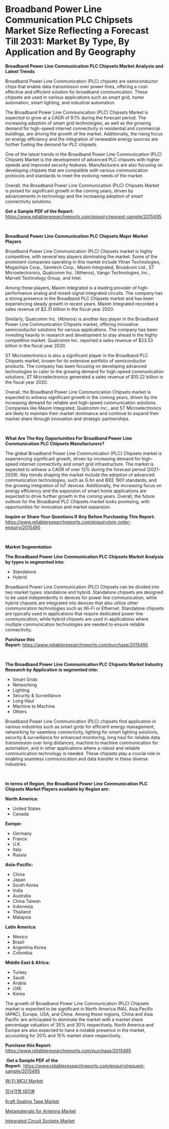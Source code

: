 <p><h1>Broadband Power Line Communication PLC Chipsets Market Size Reflecting a Forecast Till 2031: Market By Type, By Application and By Geography</h1></p><p><strong>Broadband Power Line Communication PLC Chipsets Market Analysis and Latest Trends</strong></p>
<p><p>Broadband Power Line Communication (PLC) chipsets are semiconductor chips that enable data transmission over power lines, offering a cost-effective and efficient solution for broadband communication. These chipsets are used in various applications such as smart grid, home automation, smart lighting, and industrial automation.</p><p>The Broadband Power Line Communication (PLC) Chipsets Market is expected to grow at a CAGR of 9.1% during the forecast period. The increasing adoption of smart grid technologies, as well as the growing demand for high-speed internet connectivity in residential and commercial buildings, are driving the growth of the market. Additionally, the rising focus on energy efficiency and the integration of renewable energy sources are further fueling the demand for PLC chipsets.</p><p>One of the latest trends in the Broadband Power Line Communication (PLC) Chipsets Market is the development of advanced PLC chipsets with higher speeds and improved security features. Manufacturers are also focusing on developing chipsets that are compatible with various communication protocols and standards to meet the evolving needs of the market.</p><p>Overall, the Broadband Power Line Communication (PLC) Chipsets Market is poised for significant growth in the coming years, driven by advancements in technology and the increasing adoption of smart connectivity solutions.</p></p>
<p><strong>Get a Sample PDF of the Report:&nbsp;</strong> <a href="https://www.reliableresearchreports.com/enquiry/request-sample/2015495">https://www.reliableresearchreports.com/enquiry/request-sample/2015495</a></p>
<p>&nbsp;</p>
<p><strong>Broadband Power Line Communication PLC Chipsets Major Market Players</strong></p>
<p><p>Broadband Power Line Communication (PLC) Chipsets market is highly competitive, with several key players dominating the market. Some of the prominent companies operating in this market include Yitran Technologies, Megachips Corp., Semtech Corp., Maxim Integrated, Broadcom Ltd., ST Microelectronics, Qualcomm Inc. (Atheros), Vango Technologies, Inc., Marvell Technology Group, and Intel.</p><p>Among these players, Maxim Integrated is a leading provider of high-performance analog and mixed-signal integrated circuits. The company has a strong presence in the Broadband PLC Chipsets market and has been experiencing steady growth in recent years. Maxim Integrated recorded a sales revenue of $2.31 billion in the fiscal year 2020.</p><p>Similarly, Qualcomm Inc. (Atheros) is another key player in the Broadband Power Line Communication Chipsets market, offering innovative semiconductor solutions for various applications. The company has been investing heavily in research and development to stay ahead in the highly competitive market. Qualcomm Inc. reported a sales revenue of $23.53 billion in the fiscal year 2020.</p><p>ST Microelectronics is also a significant player in the Broadband PLC Chipsets market, known for its extensive portfolio of semiconductor products. The company has been focusing on developing advanced technologies to cater to the growing demand for high-speed communication solutions. ST Microelectronics generated a sales revenue of $10.22 billion in the fiscal year 2020.</p><p>Overall, the Broadband Power Line Communication Chipsets market is expected to witness significant growth in the coming years, driven by the increasing demand for reliable and high-speed communication solutions. Companies like Maxim Integrated, Qualcomm Inc., and ST Microelectronics are likely to maintain their market dominance and continue to expand their market share through innovation and strategic partnerships.</p></p>
<p>&nbsp;</p>
<p><strong>What Are The Key Opportunities For Broadband Power Line Communication PLC Chipsets Manufacturers?</strong></p>
<p><p>The global Broadband Power Line Communication (PLC) Chipsets market is experiencing significant growth, driven by increasing demand for high-speed internet connectivity and smart grid infrastructure. The market is expected to witness a CAGR of over 12% during the forecast period (2021-2026). Key trends shaping the market include the adoption of advanced communication technologies, such as G.hn and IEEE 1901 standards, and the growing integration of IoT devices. Additionally, the increasing focus on energy efficiency and the expansion of smart home applications are expected to drive further growth in the coming years. Overall, the future outlook for the Broadband PLC Chipsets market looks promising, with opportunities for innovation and market expansion.</p></p>
<p><strong>Inquire or Share Your Questions If Any Before Purchasing This Report:</strong> <a href="https://www.reliableresearchreports.com/enquiry/pre-order-enquiry/2015495">https://www.reliableresearchreports.com/enquiry/pre-order-enquiry/2015495</a></p>
<p>&nbsp;</p>
<p><strong>Market Segmentation</strong></p>
<p><strong>The Broadband Power Line Communication PLC Chipsets Market Analysis by types is segmented into:</strong></p>
<p><ul><li>Standalone</li><li>Hybrid</li></ul></p>
<p><p>Broadband Power Line Communication (PLC) Chipsets can be divided into two market types: standalone and hybrid. Standalone chipsets are designed to be used independently in devices for power line communication, while hybrid chipsets are integrated into devices that also utilize other communication technologies such as Wi-Fi or Ethernet. Standalone chipsets are typically used in applications that require dedicated power line communication, while hybrid chipsets are used in applications where multiple communication technologies are needed to ensure reliable connectivity.</p></p>
<p><strong>Purchase this Report:&nbsp;</strong><a href="https://www.reliableresearchreports.com/purchase/2015495">https://www.reliableresearchreports.com/purchase/2015495</a></p>
<p>&nbsp;</p>
<p><strong>The Broadband Power Line Communication PLC Chipsets Market Industry Research by Application is segmented into:</strong></p>
<p><ul><li>Smart Grids</li><li>Networking</li><li>Lighting</li><li>Security & Surveillance</li><li>Long Haul</li><li>Machine to Machine</li><li>Others</li></ul></p>
<p><p>Broadband Power Line Communication (PLC) chipsets find application in various industries such as smart grids for efficient energy management, networking for seamless connectivity, lighting for smart lighting solutions, security & surveillance for enhanced monitoring, long haul for reliable data transmission over long distances, machine to machine communication for automation, and in other applications where a robust and reliable communication technology is needed. These chipsets play a crucial role in enabling seamless communication and data transfer in these diverse industries.</p></p>
<p>&nbsp;</p>
<p><strong>In terms of Region, the Broadband Power Line Communication PLC Chipsets Market Players available by Region are:</strong></p>
<p>
    <p> <strong> North America: </strong>
        <ul>
            <li>United States</li>
            <li>Canada</li>
        </ul>
        </p> 
    <p> <strong> Europe: </strong>
        <ul>
            <li>Germany</li>
            <li>France</li>
            <li>U.K.</li>
            <li>Italy</li>
            <li>Russia</li>
        </ul>
        </p> 
    <p> <strong> Asia-Pacific: </strong>
        <ul>
            <li>China</li>
            <li>Japan</li>
            <li>South Korea</li>
            <li>India</li>
            <li>Australia</li>
            <li>China Taiwan</li>
            <li>Indonesia</li>
            <li>Thailand</li>
            <li>Malaysia</li>
        </ul>
        </p> 
    <p> <strong> Latin America: </strong>
        <ul>
            <li>Mexico</li>
            <li>Brazil</li>
            <li>Argentina Korea</li>
            <li>Colombia</li>
        </ul>
        </p> 
    <p> <strong> Middle East & Africa: </strong>
        <ul>
            <li>Turkey</li>
            <li>Saudi</li>
            <li>Arabia</li>
            <li>UAE</li>
            <li>Korea</li>
        </ul>
    </p>
    </p>
<p><p>The growth of Broadband Power Line Communication (PLC) Chipsets market is expected to be significant in North America (NA), Asia Pacific (APAC), Europe, USA, and China. Among these regions, China and Asia Pacific are anticipated to dominate the market with a market share percentage valuation of 35% and 30% respectively. North America and Europe are also expected to have a notable presence in the market, accounting for 20% and 15% market share respectively.</p></p>
<p><strong>Purchase this Report: </strong><a href="https://www.reliableresearchreports.com/purchase/2015495">https://www.reliableresearchreports.com/purchase/2015495</a></p>
<p>&nbsp;<strong>Get a Sample PDF of the Report:&nbsp;&nbsp;</strong><a href="https://www.reliableresearchreports.com/enquiry/request-sample/2015495">https://www.reliableresearchreports.com/enquiry/request-sample/2015495</a></p>
<p><strong></strong></p>
<p><p><a href="https://github.com/Airanohannonzb68e5pb53oc1/Market-Research-Report-List-1/blob/main/wi-fi-mcu-market.md">Wi Fi MCU Market</a></p><p><a href="https://github.com/bvubpqd5241630/Market-Research-Report-List-1/blob/main/2948916185844.md">정사각형 테이블</a></p><p><a href="https://view.publitas.com/reportprime-1/kraft-sealing-tape-market-size-furnishes-valuable-information-encompassing-market-share-market-trends-and-projections-spanning-from-2024-to-2031/">Kraft Sealing Tape Market</a></p><p><a href="https://issuu.com/reportprime-2/docs/metamaterials-for-antenna-market-size-2030.pptx">Metamaterials for Antenna Market</a></p><p><a href="https://view.publitas.com/reportprime-1/integrated-circuit-sockets-market-size-share-trends-analysis-report-by-material-by-type-by-end-user-by-region-and-segment-forecasts-2024-2031/">Integrated Circuit Sockets Market</a></p></p>